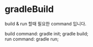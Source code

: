 # gradleBuild

build & run 할때 필요한 command 입니다.

build command: gradle init; gradle build;
<br/>
run command: gradle run; 
